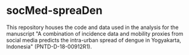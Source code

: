 # socMed-spreaDen

This repository houses the code and data used in the analysis for the manuscript "A combination of incidence data and mobility proxies from social media predicts the intra-urban spread of dengue in Yogyakarta, Indonesia" (PNTD-D-18-00912R1).
